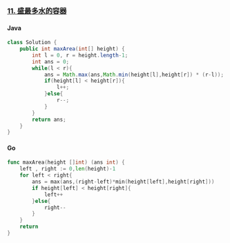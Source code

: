 ### [11. 盛最多水的容器](https://leetcode.cn/problems/container-with-most-water/)
<!-- tabs:start -->
#### **Java**

```java
class Solution {
    public int maxArea(int[] height) {
        int l = 0, r = height.length-1;
        int ans = 0;
        while(l < r){
            ans = Math.max(ans,Math.min(height[l],height[r]) * (r-l));
            if(height[l] < height[r]){
                l++;
            }else{
                r--;
            }
        }
        return ans;
    }
}
```

#### **Go**

```go
func maxArea(height []int) (ans int) {
    left , right := 0,len(height)-1
    for left < right{
        ans = max(ans,(right-left)*min(height[left],height[right]))
        if height[left] < height[right]{
            left++
        }else{
            right--
        }
    }
    return
}
```

<!-- tabs:end -->
